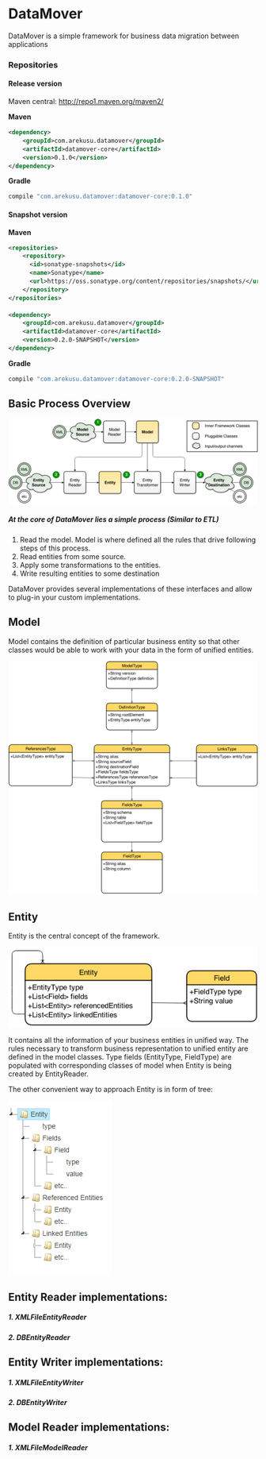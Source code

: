 DataMover
=========

DataMover is a simple framework for business data migration between applications

### Repositories

#### Release version

Maven central: http://repo1.maven.org/maven2/

__Maven__

```xml
<dependency>
    <groupId>com.arekusu.datamover</groupId>
    <artifactId>datamover-core</artifactId>
    <version>0.1.0</version>
</dependency>

```

__Gradle__

```groovy
compile "com.arekusu.datamover:datamover-core:0.1.0"
```

#### Snapshot version

__Maven__
```xml
<repositories>
    <repository>
      <id>sonatype-snapshots</id>
      <name>Sonatype</name>
      <url>https://oss.sonatype.org/content/repositories/snapshots/</url>
    </repository>
</repositories>

<dependency>
    <groupId>com.arekusu.datamover</groupId>
    <artifactId>datamover-core</artifactId>
    <version>0.2.0-SNAPSHOT</version>
</dependency>
```

__Gradle__

```groovy
compile "com.arekusu.datamover:datamover-core:0.2.0-SNAPSHOT"
```


Basic Process Overview
------

![Process Overview](/docs/images/Process_overview.png "Process Overview")


##### At the core of DataMover lies a simple process (Similar to ETL)

1. Read the model. Model is where defined all the rules that drive following steps of this process.
2. Read entities from some source.
3. Apply some transformations to the entities.
4. Write resulting entities to some destination

DataMover provides several implementations of these interfaces and allow to plug-in your custom implementations.

Model
-----
Model contains the definition of particular business entity so that other classes would be able to work with your data in the form of unified entities.

![Model Overview](/docs/images/Model_overview.png "Model Overview")



Entity
-----
Entity is the central concept of the framework.

![Entity Overview](/docs/images/Entity_overview.png "Entity Overview")

It contains all the information of your business entities in unified way.
The rules necessary to transform business representation to unified entity are defined in the model classes.
Type fields (EntityType, FieldType) are populated with corresponding classes of model when Entity is being created by EntityReader.

The other convenient way to approach Entity is in form of tree:

![Entity Tree](/docs/images/Entity_tree.png "Entity Tree")


Entity Reader implementations:
------
##### 1. XMLFileEntityReader
##### 2. DBEntityReader

Entity Writer implementations:
------
##### 1. XMLFileEntityWriter
##### 2. DBEntityWriter

Model Reader implementations:
------
##### 1. XMLFileModelReader
